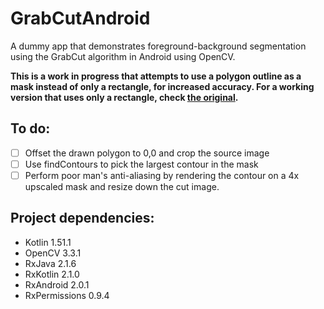 # GrabCutAndroid

A dummy app that demonstrates foreground-background segmentation using the GrabCut algorithm in Android using OpenCV.

**This is a work in progress that attempts to use a polygon outline as a mask instead of only a rectangle, for increased accuracy. For a working version that uses only a rectangle, check [the original](https://github.com/mrmitew/GrabCutAndroid).**

## To do:

- [ ] Offset the drawn polygon to 0,0 and crop the source image
- [ ] Use findContours to pick the largest contour in the mask
- [ ] Perform poor man's anti-aliasing by rendering the contour on a 4x upscaled mask and resize down the cut image. 

## Project dependencies:
- Kotlin 1.51.1
- OpenCV 3.3.1
- RxJava 2.1.6
- RxKotlin 2.1.0
- RxAndroid 2.0.1
- RxPermissions 0.9.4
